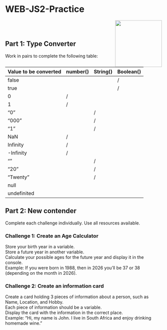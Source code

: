 # WEB-JS2-Practice

<img align="right" width="150" height="150" src="https://media-exp1.licdn.com/dms/image/C4E0BAQF7BYCCZt5epw/company-logo_200_200/0?e=2159024400&v=beta&t=qUAFP9bUgBEEXGVQYpUXW1J_OiP8e0r4rFBpqp8OrxA">


 <br/>
 <br/>


## Part 1: Type Converter

Work in pairs to complete the following table:

| Value to be converted | number() | String() | Boolean() |
|-----------------------|----------|----------|-----------|
| false                 |          |          |     /     |
| true                  |          |          |     /     |
| 0                     |    /     |          |           |
| 1                     |    /     |          |           |
| “0”                   |          |    /     |           |
| “000”                 |          |    /     |           |
| “1”                   |          |    /     |           |
| NaN                   |    /     |          |           |
| Infinity              |    /     |          |           |
| -Infinity             |    /     |          |           |
| “”                    |          |    /     |           |
| “20”                  |          |    /     |           |
| “Twenty”              |          |    /     |           |
| null                  |          |          |           |
| undefinited           |          |          |           |


## Part 2:  New contender

Complete each challenge individually. Use all resources available. 

### Challenge 1: Create an Age Calculator

Store your birth year in a variable.<br>
Store a future year in another variable. <br>
Calculate your possible ages for the future year and display it in the console. <br>
Example: If you were born in 1988, then in 2026 you’ll be 37 or 38 (depending on the month in 2026).



### Challenge 2: Create an information card

Create a card holding 3 pieces of information about a person, such as Name, Location, and Hobby.<br>
Each piece of information should be a variable.<br>
Display the card with the information in the correct place.<br>
Example: “Hi, my name is John. I live in South Africa and enjoy drinking homemade wine.”<br>

